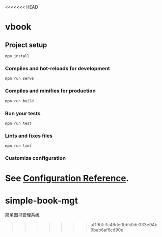 <<<<<<< HEAD
# vbook

## Project setup
```
npm install
```

### Compiles and hot-reloads for development
```
npm run serve
```

### Compiles and minifies for production
```
npm run build
```

### Run your tests
```
npm run test
```

### Lints and fixes files
```
npm run lint
```

### Customize configuration
See [Configuration Reference](https://cli.vuejs.org/config/).
=======
# simple-book-mgt
简单图书管理系统
>>>>>>> af19b1c1c46de0bb50de333e94b9bab6af6cd90e

